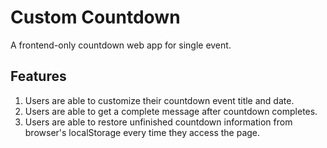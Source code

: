 # Custom Countdown

A frontend-only countdown web app for single event.

## Features

1. Users are able to customize their countdown event title and date.
2. Users are able to get a complete message after countdown completes.
3. Users are able to restore unfinished countdown information from browser's localStorage every time they access the page.
